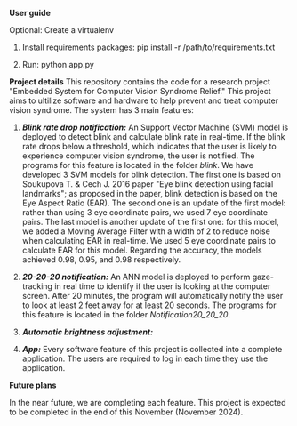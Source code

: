 **User guide**

Optional: Create a virtualenv

1. Install requirements packages: pip install -r /path/to/requirements.txt

2. Run: python app.py

**Project details**
This repository contains the code for a research project "Embedded System for Computer Vision Syndrome Relief." This project aims to ultilize software and hardware to help prevent and treat computer vision syndrome. The system has 3 main features:

1. **_Blink rate drop notification:_** An Support Vector Machine (SVM) model is deployed to detect blink and calculate blink rate in real-time. If the blink rate drops below a threshold, which indicates that the user is likely to experience computer vision syndrome, the user is notified. The programs for this feature is located in the folder _blink_. We have developed 3 SVM models for blink detection. The first one is based on Soukupova T. & Cech J. 2016 paper "Eye blink detection using facial landmarks"; as proposed in the paper, blink detection is based on the Eye Aspect Ratio (EAR). The second one is an update of the first model: rather than using 3 eye coordinate pairs, we used 7 eye coordinate pairs. The last model is another update of the first one: for this model, we added a Moving Average Filter with a width of 2 to reduce noise when calculating EAR in real-time. We used 5 eye coordinate pairs to calculate EAR for this model. Regarding the accuracy, the models achieved 0.98, 0.95, and 0.98 respectively.

2. **_20-20-20 notification:_** An ANN model is deployed to perform gaze-tracking in real time to identify if the user is looking at the computer screen. After 20 minutes, the program will automatically notify the user to look at least 2 feet away for at least 20 seconds. The programs for this feature is located in the folder _Notification20_20_20_.

3. **_Automatic brightness adjustment:_**

4. **_App:_** Every software feature of this project is collected into a complete application. The users are required to log in each time they use the application.

**Future plans**

In the near future, we are completing each feature. This project is expected to be completed in the end of this November (November 2024).
